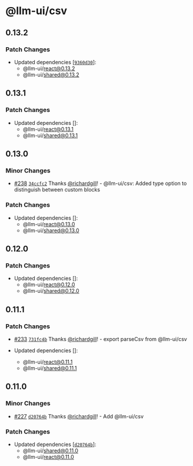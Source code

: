 # @llm-ui/csv

## 0.13.2

### Patch Changes

- Updated dependencies [[`9360d30`](https://github.com/llm-ui-kit/llm-ui/commit/9360d3049cfa669a133ef673fb5bb220c5823f09)]:
  - @llm-ui/react@0.13.2
  - @llm-ui/shared@0.13.2

## 0.13.1

### Patch Changes

- Updated dependencies []:
  - @llm-ui/react@0.13.1
  - @llm-ui/shared@0.13.1

## 0.13.0

### Minor Changes

- [#238](https://github.com/llm-ui-kit/llm-ui/pull/238) [`34ccfc2`](https://github.com/llm-ui-kit/llm-ui/commit/34ccfc21ff1eb6a91fe8fbabf7d88423d1d8bc8c) Thanks [@richardgill](https://github.com/richardgill)! - @llm-ui/csv: Added type option to distinguish between custom blocks

### Patch Changes

- Updated dependencies []:
  - @llm-ui/react@0.13.0
  - @llm-ui/shared@0.13.0

## 0.12.0

### Patch Changes

- Updated dependencies []:
  - @llm-ui/react@0.12.0
  - @llm-ui/shared@0.12.0

## 0.11.1

### Patch Changes

- [#233](https://github.com/llm-ui-kit/llm-ui/pull/233) [`731fc4b`](https://github.com/llm-ui-kit/llm-ui/commit/731fc4bef363e3c12ebaa28c50d6d25ab7dcd2d8) Thanks [@richardgill](https://github.com/richardgill)! - export parseCsv from @llm-ui/csv

- Updated dependencies []:
  - @llm-ui/react@0.11.1
  - @llm-ui/shared@0.11.1

## 0.11.0

### Minor Changes

- [#227](https://github.com/llm-ui-kit/llm-ui/pull/227) [`d20764b`](https://github.com/llm-ui-kit/llm-ui/commit/d20764b8d91bed62e4ee67e98011627cfe8d3f0e) Thanks [@richardgill](https://github.com/richardgill)! - Add @llm-ui/csv

### Patch Changes

- Updated dependencies [[`d20764b`](https://github.com/llm-ui-kit/llm-ui/commit/d20764b8d91bed62e4ee67e98011627cfe8d3f0e)]:
  - @llm-ui/shared@0.11.0
  - @llm-ui/react@0.11.0
